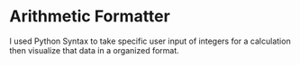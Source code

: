 # Arithmetic Formatter
I used Python Syntax to take specific user input of integers for a calculation then visualize that data in a organized format.
